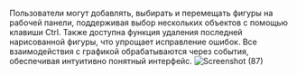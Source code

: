 Пользователи могут добавлять, выбирать и перемещать фигуры на рабочей панели, поддерживая выбор нескольких объектов с помощью клавиши Ctrl. Также доступна функция удаления последней нарисованной фигуры, что упрощает исправление ошибок. Все взаимодействия с графикой обрабатываются через события, обеспечивая интуитивно понятный интерфейс.
![Screenshot (87)](https://github.com/user-attachments/assets/602b70c3-747b-400a-b4ea-68e01a2e31ad)
